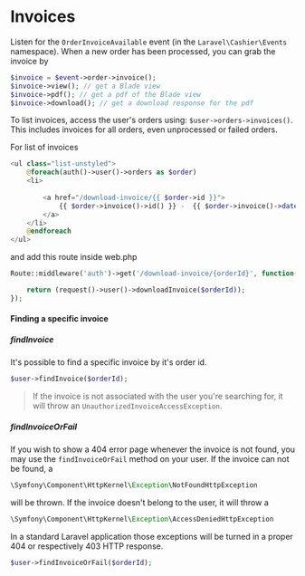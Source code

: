 # Invoices

Listen for the `OrderInvoiceAvailable` event (in the `Laravel\Cashier\Events` namespace).
When a new order has been processed, you can grab the invoice by

```php
$invoice = $event->order->invoice();
$invoice->view(); // get a Blade view
$invoice->pdf(); // get a pdf of the Blade view
$invoice->download(); // get a download response for the pdf
```

To list invoices, access the user's orders using: `$user->orders->invoices()`.
This includes invoices for all orders, even unprocessed or failed orders.

For list of invoices

```php
<ul class="list-unstyled">
    @foreach(auth()->user()->orders as $order)
    <li>
        
        <a href="/download-invoice/{{ $order->id }}">
            {{ $order->invoice()->id() }} -  {{ $order->invoice()->date() }}
        </a>
    </li>
    @endforeach
</ul>
```
and add this route inside web.php

```php
Route::middleware('auth')->get('/download-invoice/{orderId}', function($orderId){

    return (request()->user()->downloadInvoice($orderId));
});
```
#### Finding a specific invoice

##### findInvoice
It's possible to find a specific invoice by it's order id.

```php
$user->findInvoice($orderId);
```

> If the invoice is not associated with the user you're searching for, it will throw an `UnauthorizedInvoiceAccessException`.
##### findInvoiceOrFail
If you wish to show a 404 error page whenever the invoice is not found, you may use the `findInvoiceOrFail` method on your user.
If the invoice can not be found, a 
```php
\Symfony\Component\HttpKernel\Exception\NotFoundHttpException
```
will be thrown.
If the invoice doesn't belong to the user, it will throw a 
```php
\Symfony\Component\HttpKernel\Exception\AccessDeniedHttpException
```
In a standard Laravel application those exceptions will be turned in a proper 404 or respectively 403 HTTP response.

```php
$user->findInvoiceOrFail($orderId);
```
